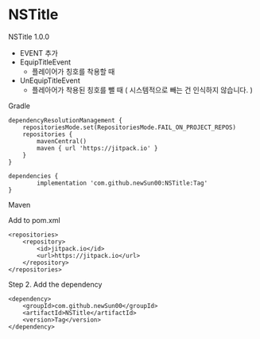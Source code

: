 # NSTitle

NSTitle 1.0.0

+ EVENT 추가
+ EquipTitleEvent
    - 플레이어가 칭호를 착용할 때
+ UnEquipTitleEvent
    - 플레아어가 착용된 칭호를 뺄 때 ( 시스템적으로 빼는 건 인식하지 않습니다. )


Gradle

	dependencyResolutionManagement {
		repositoriesMode.set(RepositoriesMode.FAIL_ON_PROJECT_REPOS)
		repositories {
			mavenCentral()
			maven { url 'https://jitpack.io' }
		}
	}

	dependencies {
	        implementation 'com.github.newSun00:NSTitle:Tag'
	}

Maven

Add to pom.xml

	<repositories>
		<repository>
		    <id>jitpack.io</id>
		    <url>https://jitpack.io</url>
		</repository>
	</repositories>
 
Step 2. Add the dependency

	<dependency>
	    <groupId>com.github.newSun00</groupId>
	    <artifactId>NSTitle</artifactId>
	    <version>Tag</version>
	</dependency>
